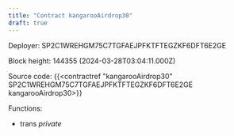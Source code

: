 ```yaml
---
title: "Contract kangarooAirdrop30"
draft: true
---
```

Deployer: SP2C1WREHGM75C7TGFAEJPFKTFTEGZKF6DFT6E2GE


 



Block height: 144355 (2024-03-28T03:04:11.000Z)

Source code: {{<contractref "kangarooAirdrop30" SP2C1WREHGM75C7TGFAEJPFKTFTEGZKF6DFT6E2GE kangarooAirdrop30>}}

Functions:

* trans _private_
